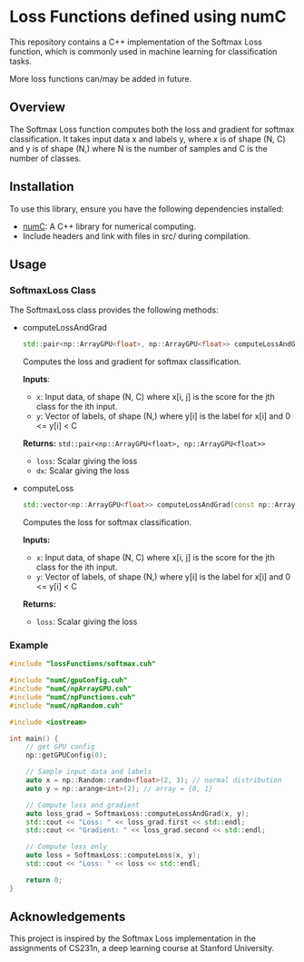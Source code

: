 # Loss Functions defined using numC
This repository contains a C++ implementation of the Softmax Loss function, which is commonly used in machine learning for classification tasks.

More loss functions can/may be added in future.

## Overview
The Softmax Loss function computes both the loss and gradient for softmax classification. It takes input data x and labels y, where x is of shape (N, C) and y is of shape (N,) where N is the number of samples and C is the number of classes.

## Installation
To use this library, ensure you have the following dependencies installed:

* [numC](https://github.com/Sha-x2-nk/numC/tree/master): A C++ library for numerical computing.
* Include headers and link with files in src/ during compilation.

## Usage
### SoftmaxLoss Class
The SoftmaxLoss class provides the following methods:
*  computeLossAndGrad
    ```cpp
    std::pair<np::ArrayGPU<float>, np::ArrayGPU<float>> computeLossAndGrad(const np::ArrayGPU<float> &x, const np::ArrayGPU<int> &y);
    ```

    Computes the loss and gradient for softmax classification.

    <b>Inputs</b>:

    * `x`: Input data, of shape (N, C) where x[i, j] is the score for the jth class for the ith input.
    * `y`: Vector of labels, of shape (N,) where y[i] is the label for x[i] and 0 <= y[i] < C

    <b>Returns:</b> `std::pair<np::ArrayGPU<float>, np::ArrayGPU<float>>`
    * `loss`: Scalar giving the loss
    * `dx`: Scalar giving the loss

* computeLoss 
    ```cpp
    std::vector<np::ArrayGPU<float>> computeLossAndGrad(const np::ArrayGPU<float> &x, const np::ArrayGPU<int> &y);
    ```
    Computes the loss for softmax classification.

    <b>Inputs:</b>

    * `x`: Input data, of shape (N, C) where x[i, j] is the score for the jth class for the ith input.
    * `y`: Vector of labels, of shape (N,) where y[i] is the label for x[i] and 0 <= y[i] < C
    
    <b>Returns:</b>

    * `loss`: Scalar giving the loss

### Example
```cpp
#include "lossFunctions/softmax.cuh"

#include "numC/gpuConfig.cuh"
#include "numC/npArrayGPU.cuh"
#include "numC/npFunctions.cuh"
#include "numC/npRandom.cuh"

#include <iostream>

int main() {
    // get GPU config
    np::getGPUConfig(0);

    // Sample input data and labels
    auto x = np::Random::randn<float>(2, 3); // normal distribution
    auto y = np::arange<int>(2); // array = {0, 1}

    // Compute loss and gradient
    auto loss_grad = SoftmaxLoss::computeLossAndGrad(x, y);
    std::cout << "Loss: " << loss_grad.first << std::endl;
    std::cout << "Gradient: " << loss_grad.second << std::endl;

    // Compute loss only
    auto loss = SoftmaxLoss::computeLoss(x, y);
    std::cout << "Loss: " << loss << std::endl;

    return 0;
}

```
## Acknowledgements
This project is inspired by the Softmax Loss implementation in the assignments of CS231n, a deep learning course at Stanford University.

